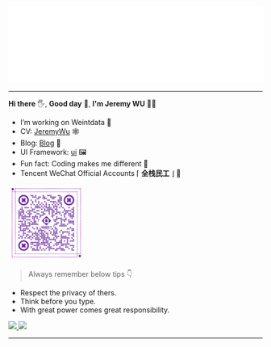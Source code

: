 ###

<p align="center">
    <a href="https://github.com/jeremywu917">
        <img height="150em" src='https://raw.githubusercontent.com/jeremywu917/jeremywuassets/main/src/wechat/logo/home_gif_wechat.gif'/>
    </a>
</p>
    
<hr>
    
**Hi there** 🖐️, **Good day** :tada:, **I'm Jeremy WU** 👷‍♂️

- I’m working on Weintdata 🥇
- CV: [JeremyWu](https://jeremywu917.github.io/) 🕸️
- Blog: [Blog](https://blog.jeremywu.top/) 🎉
- UI Framework: [ui](https://ui.jeremywu.top/) 🖼️
- Fun fact: Coding makes me different 🚀
- Tencent WeChat Official Accounts ⌈ **全栈民工** ⌋ 🏢

<p align="left">
    <a href="https://github.com/jeremywu917">
        <img height="150em" src='https://raw.githubusercontent.com/jeremywu917/jeremywuassets/main/src/wechat/logo/logo_05.png'/>
    </a>
</p>

> Always remember below tips :point_down:

- Respect the privacy of thers.
- Think before you type.
- With great power comes great responsibility.

    
<p align="left">
 	<a href="https://github.com/jeremywu917">
        <img height="150em" src="https://github-readme-stats.vercel.app/api?username=jeremywu917&show_icons=true&theme=gruvbox&include_all_commits=true&count_private=true"/> 	
        <img height="150em" src="https://github-readme-stats.vercel.app/api/top-langs/?username=jeremywu917&layout=compact&langs_count=8&theme=gruvbox"/>
    </a>
</p>
    
<hr>
